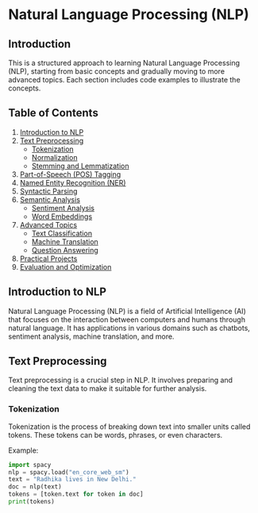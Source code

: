 # Natural Language Processing (NLP)

## Introduction
This is a structured approach to learning Natural Language Processing (NLP), starting from basic concepts and gradually moving to more advanced topics. Each section includes code examples to illustrate the concepts.

## Table of Contents
1. [Introduction to NLP](#introduction-to-nlp)
2. [Text Preprocessing](#text-preprocessing)
    - [Tokenization](#tokenization)
    - [Normalization](#normalization)
    - [Stemming and Lemmatization](#stemming-and-lemmatization)
3. [Part-of-Speech (POS) Tagging](#part-of-speech-pos-tagging)
4. [Named Entity Recognition (NER)](#named-entity-recognition-ner)
5. [Syntactic Parsing](#syntactic-parsing)
6. [Semantic Analysis](#semantic-analysis)
    - [Sentiment Analysis](#sentiment-analysis)
    - [Word Embeddings](#word-embeddings)
7. [Advanced Topics](#advanced-topics)
    - [Text Classification](#text-classification)
    - [Machine Translation](#machine-translation)
    - [Question Answering](#question-answering)
8. [Practical Projects](#practical-projects)
9. [Evaluation and Optimization](#evaluation-and-optimization)

## Introduction to NLP
Natural Language Processing (NLP) is a field of Artificial Intelligence (AI) that focuses on the interaction between computers and humans through natural language. It has applications in various domains such as chatbots, sentiment analysis, machine translation, and more.

## Text Preprocessing
Text preprocessing is a crucial step in NLP. It involves preparing and cleaning the text data to make it suitable for further analysis.

### Tokenization
Tokenization is the process of breaking down text into smaller units called tokens. These tokens can be words, phrases, or even characters.

Example:
```python
import spacy
nlp = spacy.load("en_core_web_sm")
text = "Radhika lives in New Delhi."
doc = nlp(text)
tokens = [token.text for token in doc]
print(tokens)
